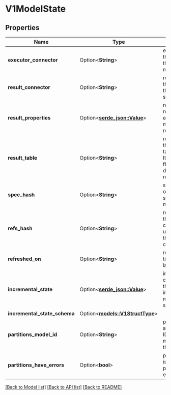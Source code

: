 # V1ModelState

## Properties

Name | Type | Description | Notes
------------ | ------------- | ------------- | -------------
**executor_connector** | Option<**String**> | executor_connector is the ModelExecutor that produced the model's result. | [optional]
**result_connector** | Option<**String**> | result_connector is the connector where the model's result is stored. | [optional]
**result_properties** | Option<[**serde_json::Value**](.md)> | result_properties are returned by the executor and contains metadata about the result. | [optional]
**result_table** | Option<**String**> | result_table contains the model's result table for SQL models. It is a convenience field that can also be derived from result_properties. | [optional]
**spec_hash** | Option<**String**> | spec_hash is a hash of those parts of the spec that affect the model's result. | [optional]
**refs_hash** | Option<**String**> | refs_hash is a hash of the model's refs current state. It is used to determine if the model's refs have changed. | [optional]
**refreshed_on** | Option<**String**> | refreshed_on is the time the model was last executed. | [optional]
**incremental_state** | Option<[**serde_json::Value**](.md)> | incremental_state contains the result of the most recent invocation of the model's incremental state resolver. | [optional]
**incremental_state_schema** | Option<[**models::V1StructType**](v1StructType.md)> |  | [optional]
**partitions_model_id** | Option<**String**> | partitions_model_id is a randomly generated ID used to store the model's partitions in the CatalogStore. | [optional]
**partitions_have_errors** | Option<**bool**> | partitions_have_errors is true if one or more partitions failed to execute. | [optional]

[[Back to Model list]](../README.md#documentation-for-models) [[Back to API list]](../README.md#documentation-for-api-endpoints) [[Back to README]](../README.md)


